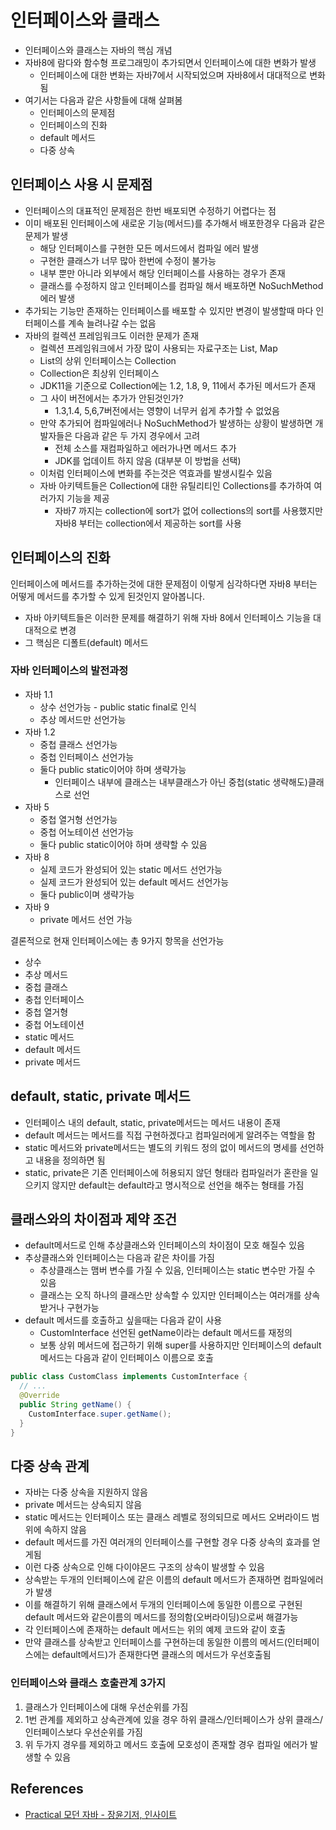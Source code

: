 # 인터페이스와 클래스

* 인터페이스와 클래스는 자바의 핵심 개념
* 자바8에 람다와 함수형 프로그래밍이 추가되면서 인터페이스에 대한 변화가 발생
  * 인터페이스에 대한 변화는 자바7에서 시작되었으며 자바8에서 대대적으로 변화됨
* 여기서는 다음과 같은 사항들에 대해 살펴봄
  * 인터페이스의 문제점
  * 인터페이스의 진화
  * default 메서드
  * 다중 상속

## 인터페이스 사용 시 문제점

* 인터페이스의 대표적인 문제점은 한번 배포되면 수정하기 어렵다는 점
* 이미 배포된 인터페이스에 새로운 기능(메서드)를 추가해서 배포한경우 다음과 같은 문제가 발생
  * 해당 인터페이스를 구현한 모든 메서드에서 컴파일 에러 발생
  * 구현한 클래스가 너무 많아 한번에 수정이 불가능
  * 내부 뿐만 아니라 외부에서 해당 인터페이스를 사용하는 경우가 존재
  * 클래스를 수정하지 않고 인터페이스를 컴파일 해서 배포하면 NoSuchMethod 에러 발생
* 추가되는 기능만 존재하는 인터페이스를 배포할 수 있지만 변경이 발생할때 마다 인터페이스를 계속 늘려나갈 수는 없음
* 자바의 컬렉션 프레임워크도 이러한 문제가 존재
  * 컬렉션 프레임워크에서 가장 많이 사용되는 자료구조는 List, Map
  * List의 상위 인터페이스는 Collection
  * Collection은 최상위 인터페이스
  * JDK11을 기준으로 Collection에는 1.2, 1.8, 9, 11에서 추가된 메서드가 존재
  * 그 사이 버전에서는 추가가 안된것인가?
    * 1.3,1.4, 5,6,7버전에서는 영향이 너무커 쉽게 추가할 수 없었음
  * 만약 추가되어 컴파일에러나 NoSuchMethod가 발생하는 상황이 발생하면 개발자들은 다음과 같은 두 가지 경우에서 고려
    * 전체 소스를 재컴파일하고 에러가나면 메서드 추가
    * JDK를 업데이트 하지 않음 (대부분 이 방법을 선택)
  * 이처럼 인터페이스에 변화를 주는것은 역효과를 발생시킬수 있음
  * 자바 아키텍트들은 Collection에 대한 유틸리티인 Collections를 추가하여 여러가지 기능을 제공
    * 자바7 까지는 collection에 sort가 없어 collections의 sort를 사용했지만 자바8 부터는 collection에서 제공하는 sort를 사용

## 인터페이스의 진화

인터페이스에 메서드를 추가하는것에 대한 문제점이 이렇게 심각하다면 자바8 부터는 어떻게 메서드를 추가할 수 있게 된것인지 알아봅니다.

* 자바 아키텍트들은 이러한 문제를 해결하기 위해 자바 8에서 인터페이스 기능을 대대적으로 변경
* 그 핵심은 디폴트(default) 메서드

### 자바 인터페이스의 발전과정

* 자바 1.1
  * 상수 선언가능 - public static final로 인식
  * 추상 메서드만 선언가능
* 자바 1.2
  * 중첩 클래스 선언가능
  * 중첩 인터페이스 선언가능
  * 둘다 public static이어야 하며 생략가능
    * 인터페이스 내부에 클래스는 내부클래스가 아닌 중첩(static 생략해도)클래스로 선언
* 자바 5
  * 중첩 열거형 선언가능
  * 중첩 어노테이션 선언가능
  * 둘다 public static이어야 하며 생략할 수 있음
* 자바 8
  * 실제 코드가 완성되어 있는 static 메서드 선언가능
  * 실제 코드가 완성되어 있는 default 메서드 선언가능
  * 둘다 public이며 생략가능
* 자바 9
  * private 메서드 선언 가능

결론적으로 현재 인터페이스에는 총 9가지 항목을 선언가능

* 상수
* 추상 메서드
* 중첩 클래스
* 충첩 인터페이스
* 중첩 열거형
* 중첩 어노테이션
* static 메서드
* default 메서드
* private 메서드

## default, static, private 메서드

* 인터페이스 내의 default, static, private메서드는 메서드 내용이 존재
* default 메서드는 메서드를 직접 구현하겠다고 컴파일러에게 알려주는 역할을 함
* static 메서드와 private메서드는 별도의 키워드 정의 없이 메서드의 명세를 선언하고 내용을 정의하면 됨
* static, private은 기존 인터페이스에 허용되지 않던 형태라 컴파일러가 혼란을 일으키지 않지만 default는 default라고 명시적으로 선언을 해주는 형태를 가짐

## 클래스와의 차이점과 제약 조건

* default메서드로 인해 추상클래스와 인터페이스의 차이점이 모호 해질수 있음
* 추상클래스와 인터페이스는 다음과 같은 차이를 가짐
  * 추상클래스는 맴버 변수를 가질 수 있음, 인터페이스는 static 변수만 가질 수 있음
  * 클래스는 오직 하나의 클래스만 상속할 수 있지만 인터페이스는 여러개를 상속받거나 구현가능
* default 메서드를 호출하고 싶을때는 다음과 같이 사용
  * CustomInterface 선언된 getName이라는 default 메서드를 재정의
  * 보통 상위 메서드에 접근하기 위해 super를 사용하지만 인터페이스의 default메서드는 다음과 같이 인터페이스 이름으로 호출

```java
public class CustomClass implements CustomInterface {
  // ...
  @Override
  public String getName() {
    CustomInterface.super.getName();
  }
}
```

## 다중 상속 관계

* 자바는 다중 상속을 지원하지 않음
* private 메서드는 상속되지 않음
* static 메서드는 인터페이스 또는 클래스 레벨로 정의되므로 메서드 오버라이드 범위에 속하지 않음
* default 메서드를 가진 여러개의 인터페이스를 구현할 경우 다중 상속의 효과를 얻게됨
* 이런 다중 상속으로 인해 다이야몬드 구조의 상속이 발생할 수 있음
* 상속받는 두개의 인터페이스에 같은 이름의 default 메서드가 존재하면 컴파일에러가 발생
* 이를 해결하기 위해 클래스에서 두개의 인터페이스에 동일한 이름으로 구현된 default 메서드와 같은이름의 메서드를 정의함(오버라이딩)으로써 해결가능
* 각 인터페이스에 존재하는 default 메서드는 위의 예제 코드와 같이 호출
* 만약 클래스를 상속받고 인터페이스를 구현하는데 동일한 이름의 메서드(인터페이스에는 default메서드)가 존재한다면 클래스의 메서드가 우선호출됨

### 인터페이스와 클래스 호출관계 3가지

1. 클래스가 인터페이스에 대해 우선순위를 가짐
2. 1번 관계를 제외하고 상속관계에 있을 경우 하위 클래스/인터페이스가 상위 클래스/인터페이스보다 우선순위를 가짐
3. 위 두가지 경우를 제외하고 메서드 호출에 모호성이 존재할 경우 컴파일 에러가 발생할 수 있음

## References

* [Practical 모던 자바 - 장윤기저, 인사이트](http://www.kyobobook.co.kr/product/detailViewKor.laf?ejkGb=KOR&mallGb=KOR&barcode=9788966262755&orderClick=LAG&Kc=)
